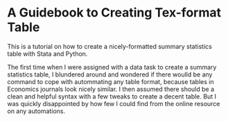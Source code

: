# A Guidebook to Creating Tex-format Table
This is a tutorial on how to create a nicely-formatted summary statistics table with Stata and Python. <br>

The first time when I were assigned with a data task to create a summary statistics table, I blundered around and wondered if there woulld be any command to cope with autommating any table format, because tables in Economics journals look nicely similar. I then assumed there should be a clean and helpful syntax with a few tweaks to create a decent table. But I was quickly disappointed by how few I could find from the online resource on any automations. 
